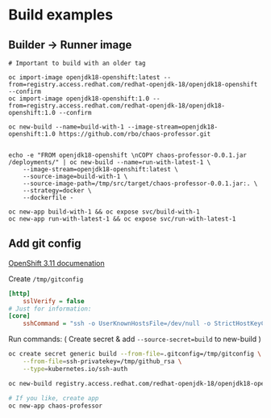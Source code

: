 # Build examples

## Builder -> Runner image

```
# Important to build with an older tag

oc import-image openjdk18-openshift:latest --from=registry.access.redhat.com/redhat-openjdk-18/openjdk18-openshift --confirm
oc import-image openjdk18-openshift:1.0 --from=registry.access.redhat.com/redhat-openjdk-18/openjdk18-openshift:1.0 --confirm

oc new-build --name=build-with-1 --image-stream=openjdk18-openshift:1.0 https://github.com/rbo/chaos-professor.git


echo -e "FROM openjdk18-openshift \nCOPY chaos-professor-0.0.1.jar /deployments/" | oc new-build --name=run-with-latest-1 \
    --image-stream=openjdk18-openshift:latest \
    --source-image=build-with-1 \
    --source-image-path=/tmp/src/target/chaos-professor-0.0.1.jar:. \
    --strategy=docker \
    --dockerfile -

oc new-app build-with-1 && oc expose svc/build-with-1
oc new-app run-with-latest-1 && oc expose svc/run-with-latest-1
```

## Add git config 


[OpenShift 3.11 documenation](https://docs.openshift.com/container-platform/3.11/dev_guide/builds/build_inputs.html#source-secrets-gitconfig-file-secured)


Create ```/tmp/gitconfig```

```ini
[http]
    sslVerify = false
# Just for information:
[core]
    sshCommand = "ssh -o UserKnownHostsFile=/dev/null -o StrictHostKeyChecking=no"
```

Run commands: ( Create secret & add ```--source-secret=build``` to new-build )
```sh
oc create secret generic build --from-file=.gitconfig=/tmp/gitconfig \
    --from-file=ssh-privatekey=/tmp/github_rsa \
    --type=kubernetes.io/ssh-auth

oc new-build registry.access.redhat.com/redhat-openjdk-18/openjdk18-openshift~git@github.com:rbo/chaos-professor.git --source-secret=build --env BUILD_LOGLEVEL=5

# If you like, create app
oc new-app chaos-professor
```